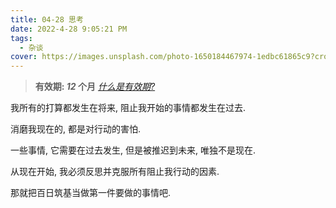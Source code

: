 ```yaml
---
title: 04-28 思考
date: 2022-4-28 9:05:21 PM
tags:
  - 杂谈
cover: https://images.unsplash.com/photo-1650184467974-1edbc61865c9?crop=entropy&cs=tinysrgb&fit=max&fm=jpg&ixid=Mnw0NTI1NXwwfDF8cmFuZG9tfHx8fHx8fHx8MTY1MTE1MTEyMA&ixlib=rb-1.2.1&q=80&w=1080
---
```


> **有效期: *12* 个月**  *[什么是有效期?](https://blog.timvel.com/2020/12/28/12-28-2020-a-description-of-the-validity-period/)*

我所有的打算都发生在将来, 阻止我开始的事情都发生在过去.  

消磨我现在的, 都是对行动的害怕. 

一些事情, 它需要在过去发生, 但是被推迟到未来, 唯独不是现在.  

从现在开始, 我必须反思并克服所有阻止我行动的因素.  

那就把百日筑基当做第一件要做的事情吧.

